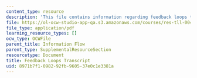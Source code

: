 ```yaml
---
content_type: resource
description: 'This file contains information regarding feedback loops transcript. '
file: https://ol-ocw-studio-app-qa.s3.amazonaws.com/courses/res-tll-004-stem-concept-videos-fall-2013/8971b7f1098292fb960537e0c1e3381a_MITRES_TLL-004F13_FeeLoop.pdf
file_type: application/pdf
learning_resource_types: []
ocw_type: OCWFile
parent_title: Information Flow
parent_type: SupplementalResourceSection
resourcetype: Document
title: Feedback Loops Transcript
uid: 8971b7f1-0982-92fb-9605-37e0c1e3381a
---
```

